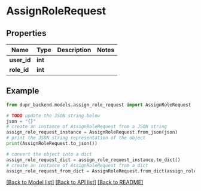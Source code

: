 # AssignRoleRequest


## Properties

Name | Type | Description | Notes
------------ | ------------- | ------------- | -------------
**user_id** | **int** |  | 
**role_id** | **int** |  | 

## Example

```python
from dupr_backend.models.assign_role_request import AssignRoleRequest

# TODO update the JSON string below
json = "{}"
# create an instance of AssignRoleRequest from a JSON string
assign_role_request_instance = AssignRoleRequest.from_json(json)
# print the JSON string representation of the object
print(AssignRoleRequest.to_json())

# convert the object into a dict
assign_role_request_dict = assign_role_request_instance.to_dict()
# create an instance of AssignRoleRequest from a dict
assign_role_request_from_dict = AssignRoleRequest.from_dict(assign_role_request_dict)
```
[[Back to Model list]](../README.md#documentation-for-models) [[Back to API list]](../README.md#documentation-for-api-endpoints) [[Back to README]](../README.md)


